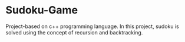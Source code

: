 # Sudoku-Game
Project-based on c++ programming language. In this project, sudoku is solved using the concept of recursion and backtracking.
